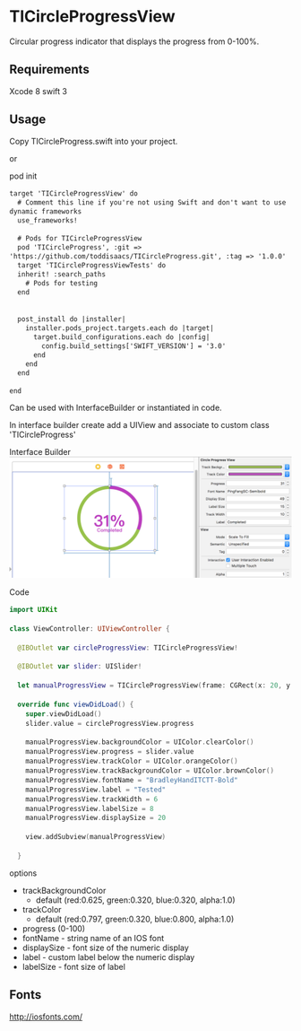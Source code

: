 
TICircleProgressView
====
Circular progress indicator that displays the progress from 0-100%.

Requirements
----
Xcode 8
swift 3

Usage
----
Copy TICircleProgress.swift into your project. 

or 

pod init

```.podspec
target 'TICircleProgressView' do
  # Comment this line if you're not using Swift and don't want to use dynamic frameworks
  use_frameworks!

  # Pods for TICircleProgressView
  pod 'TICircleProgress', :git => 'https://github.com/toddisaacs/TICircleProgress.git', :tag => '1.0.0'
  target 'TICircleProgressViewTests' do
  inherit! :search_paths
    # Pods for testing
  end


  post_install do |installer|
    installer.pods_project.targets.each do |target|
      target.build_configurations.each do |config|
        config.build_settings['SWIFT_VERSION'] = '3.0'
      end
    end
  end

end
```

Can be used with InterfaceBuilder or instantiated in code.

In interface builder create add a UIView and associate to custom class 'TICircleProgress'

Interface Builder
![Preview Simulator](InterfaceBuilder.png)

Code
```swift
import UIKit

class ViewController: UIViewController {

  @IBOutlet var circleProgressView: TICircleProgressView!

  @IBOutlet var slider: UISlider!

  let manualProgressView = TICircleProgressView(frame: CGRect(x: 20, y: 100, width: 100, height: 100))

  override func viewDidLoad() {
    super.viewDidLoad()
    slider.value = circleProgressView.progress

    manualProgressView.backgroundColor = UIColor.clearColor()
    manualProgressView.progress = slider.value
    manualProgressView.trackColor = UIColor.orangeColor()
    manualProgressView.trackBackgroundColor = UIColor.brownColor()
    manualProgressView.fontName = "BradleyHandITCTT-Bold"
    manualProgressView.label = "Tested"
    manualProgressView.trackWidth = 6
    manualProgressView.labelSize = 8
    manualProgressView.displaySize = 20

    view.addSubview(manualProgressView)

  }
```
 options
 - trackBackgroundColor
    - default (red:0.625, green:0.320, blue:0.320, alpha:1.0)
 - trackColor
    - default (red:0.797, green:0.320, blue:0.800, alpha:1.0)
 - progress (0-100)
 - fontName  - string name of an IOS font
 - displaySize  - font size of the numeric display
 - label - custom label below the numeric display
 - labelSize - font size of label

Fonts
----
http://iosfonts.com/
